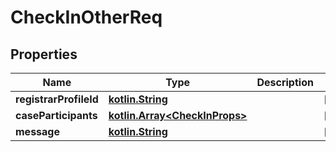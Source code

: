# CheckInOtherReq

## Properties
Name | Type | Description | Notes
------------ | ------------- | ------------- | -------------
**registrarProfileId** | [**kotlin.String**](.md) |  |  [optional]
**caseParticipants** | [**kotlin.Array&lt;CheckInProps&gt;**](CheckInProps.md) |  |  [optional]
**message** | [**kotlin.String**](.md) |  |  [optional]

